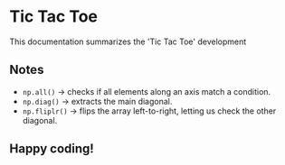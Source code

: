 # Tic Tac Toe 

This documentation summarizes the 'Tic Tac Toe' development

## Notes
- `np.all()` -> checks if all elements along an axis match a condition.
- `np.diag()` -> extracts the main diagonal.
- `np.fliplr()` -> flips the array left-to-right, letting us check the other diagonal.


## Happy coding!